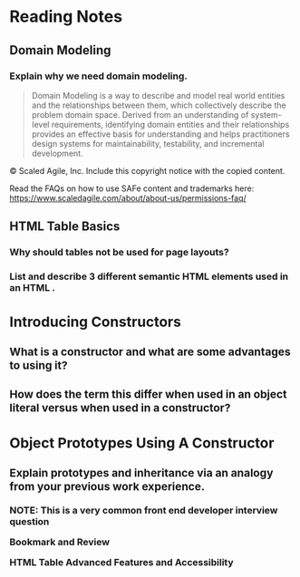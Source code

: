 # Reading Notes

## Domain Modeling

### Explain why we need domain modeling.
>Domain Modeling is a way to describe and model real world entities and the relationships between them, which collectively describe the problem domain space. Derived from an understanding of system-level requirements, identifying domain entities and their relationships provides an effective basis for understanding and helps practitioners design systems for maintainability, testability, and incremental development.

© Scaled Agile, Inc.
Include this copyright notice with the copied content.

Read the FAQs on how to use SAFe content and trademarks here:
https://www.scaledagile.com/about/about-us/permissions-faq/

## HTML Table Basics

### Why should tables not be used for page layouts?


### List and describe 3 different semantic HTML elements used in an HTML <table>.

## Introducing Constructors

### What is a constructor and what are some advantages to using it?



### How does the term this differ when used in an object literal versus when used in a constructor?




## Object Prototypes Using A Constructor

### Explain prototypes and inheritance via an analogy from your previous work experience.
NOTE: This is a very common front end developer interview question



Bookmark and Review

HTML Table Advanced Features and Accessibility